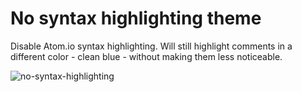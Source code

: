 # No syntax highlighting theme

Disable Atom.io syntax highlighting.
Will still highlight comments in a different color - clean blue - without making them less noticeable.

![no-syntax-highlighting](https://cloud.githubusercontent.com/assets/307597/14003310/8f68c9e6-f11f-11e5-88d2-c59dc190601e.png)
